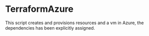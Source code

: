 # TerraformAzure
This script creates and provisions resources and a vm in Azure, the dependencies has been explicitly assigned.
